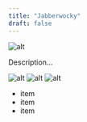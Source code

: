 ```yaml
---
title: "Jabberwocky"
draft: false
---
```


![alt](https://via.placeholder.com/640x140)

Description...


[comment]: <> (### Tech used)

![alt](https://via.placeholder.com/128x128)
![alt](https://via.placeholder.com/128x128)
![alt](https://via.placeholder.com/128x128)

* item
* item
* item 